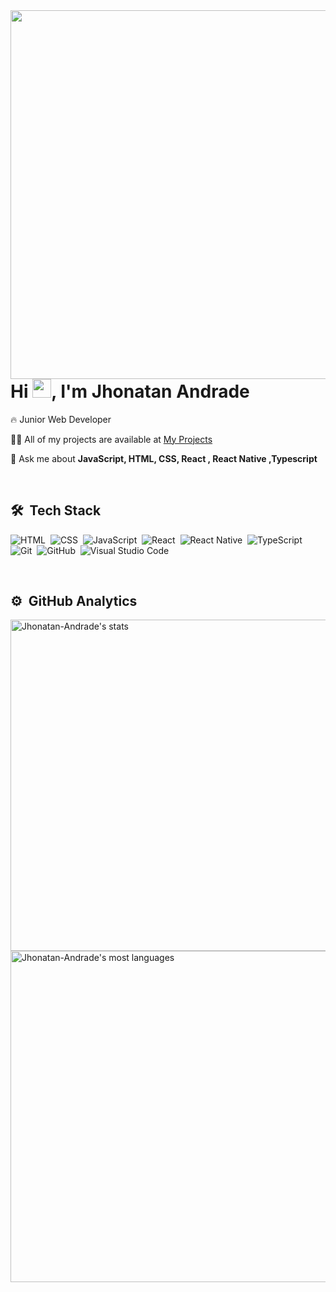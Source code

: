<img align="right" height="590em" src="https://lh3.googleusercontent.com/0KDQx6rnrGLQ9Oj2Gml_eeG-tJgfihS7pP9zSFbg2MTrdS4BSpNqfvxwBrWWAirSbxdH8LAi7ud_4fCC3sSOmT0FKiIowXT6E0Jbngz7rJt1agLFG9VRUf607GbeAx8Dak6EwOt4FiYX8ztysSNz8zkolpi0puwhxIinwDvfoZBb--uqughIbcKCZJ8zk7dZAfnfbvuqCg5q6cdPlo0Knsa_4y1yCPq86l_9Q6OEOKRhbpJJIWRIMEofwDHM4j61H4k2MhjSyBukHKRU2857gODHIw94dYO8arY9pGvhc2rG1zcTe-3TprVCld8MTd1ZO2hBo7BP53yUaktrbz9oM2uDZABMes0bKASmAc-yl3ESgzM6c2Yk2x5r9_Yi1LAPXPWLFKavNl53brGdEC35SGtQO5MHfnkd0rOh9cFkkz1qGkCOQewzQoprUYwGS9JAN5hrS0YD0X1fBceg9kEP87rL_unSiqzqoS2nwI_MmMjn51DzaxihnTp4U7RoNk2Y0kqQ33HK8qCaonagUtAxPOyJ8t5jZjkkHMkuVSj1I9nMC76_o9lBebL8nt1pwE2R3HqadWL9W0KVdy0uGt8ffvhJhq6Im6lw3AUn48Z59zgUf0CbtOvqeAjIo77LeV5NoFrKHod0YZ-625gUu-3CdMvakhtl4hVQ3KSJfm_Ug_EeLuOD3CILllot0E1WIh1b__s5-pTjQ3cFZSAnoUHYXVOY=w304-h568-no?authuser=0"/>
<h1 align="left">Hi <img src="https://raw.githubusercontent.com/kaueMarques/kaueMarques/master/hi.gif" width="30px">, I'm Jhonatan Andrade</h1>


 🔥 Junior Web Developer 

 👨‍💻 All of my projects are available at [My Projects](https://portfolio-jhonatan.herokuapp.com)

 💬 Ask me about **JavaScript, HTML, CSS, React , React Native ,Typescript**

<br>

## 🛠 &nbsp;Tech Stack

![HTML](https://img.shields.io/badge/-HTML-05122A?style=flat&logo=HTML5)&nbsp;
![CSS](https://img.shields.io/badge/-CSS-05122A?style=flat&logo=CSS3&logoColor=1572B6)&nbsp;
![JavaScript](https://img.shields.io/badge/-JavaScript-05122A?style=flat&logo=javascript)&nbsp;
![React](https://img.shields.io/badge/-React-05122A?style=flat&logoColor=E18335&logo=react)&nbsp;
![React Native](https://img.shields.io/badge/-React%20Native-05122A?style=flat&logo=react)&nbsp;
![TypeScript](https://img.shields.io/badge/-TypeScript-05122A?style=flat&logo=typescript)&nbsp;
<br>
![Git](https://img.shields.io/badge/-Git-05122A?style=flat&logo=git)&nbsp;
![GitHub](https://img.shields.io/badge/-GitHub-05122A?style=flat&logo=github)&nbsp;
![Visual Studio Code](https://img.shields.io/badge/-Visual%20Studio%20Code-05122A?style=flat&logo=visual-studio-code&logoColor=007ACC)&nbsp;

<br>

## ⚙️ &nbsp;GitHub Analytics

<p align="left">
<img width="530em" src="https://github-readme-stats.vercel.app/api?username=Jhonatan-Andrade&show_icons=true&theme=radical" alt="Jhonatan-Andrade's stats"/>
<img width="530em" src="https://github-readme-stats.vercel.app/api/top-langs/?username=Jhonatan-Andrade&layout=compact&theme=radical" alt="Jhonatan-Andrade's most languages"/>
</p>



